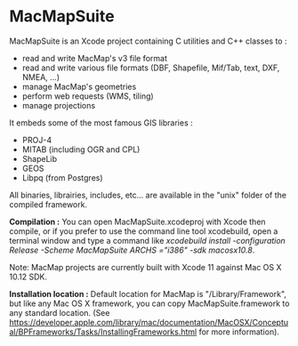 # MacMapSuite
MacMapSuite is an Xcode project containing C utilities and C++ classes to :
- read and write MacMap's v3 file format
- read and write various file formats (DBF, Shapefile, Mif/Tab, text, DXF, NMEA, ...)
- manage MacMap's geometries
- perform web requests (WMS, tiling)
- manage projections

It embeds some of the most famous GIS libraries :
- PROJ-4
- MITAB (including OGR and CPL)
- ShapeLib
- GEOS
- Libpq (from Postgres)

All binaries, librairies, includes, etc... are available in the "unix" folder of the compiled framework.

**Compilation :**
You can open MacMapSuite.xcodeproj with Xcode then compile, or if you prefer to use the command line tool xcodebuild, open a terminal window and type a command like *xcodebuild install -configuration Release -Scheme MacMapSuite ARCHS ="i386" -sdk macosx10.8*.

Note: MacMap projects are currently built with Xcode 11 against Mac OS X 10.12 SDK.

**Installation location :**
Default location for MacMap is "/Library/Framework", but like any Mac OS X framework, you can copy MacMapSuite.framework to any standard location. (See https://developer.apple.com/library/mac/documentation/MacOSX/Conceptual/BPFrameworks/Tasks/InstallingFrameworks.html for more information).

